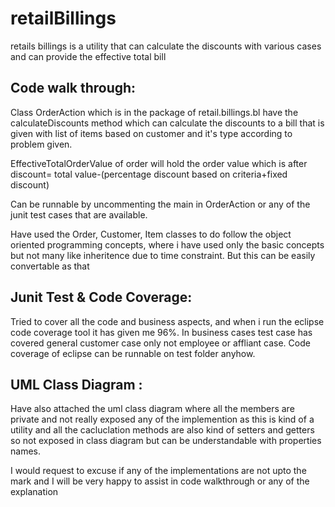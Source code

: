 # retailBillings
retails billings is a utility that can calculate the discounts with various cases and can provide the effective total bill


Code walk through:
------------------

Class OrderAction which is in the package of retail.billings.bl have the calculateDiscounts method which can calculate the discounts to a bill that is given with list of items based on customer and it's type according to problem given.

EffectiveTotalOrderValue of order will hold the order value which is after discount= total value-(percentage discount based on criteria+fixed discount)


Can be runnable by uncommenting the main in OrderAction or any of the junit test cases that are available.

Have used the Order, Customer, Item classes to do follow the object oriented programming concepts, where i have used only the basic concepts but not many like inheritence due to time constraint. But this can be easily convertable as that


Junit Test & Code Coverage:
---------------------------
Tried to cover all the code and business aspects, and when i run the eclipse code coverage tool it has given me 96%. 
In business cases test case has covered general customer case only not employee or affliant case.
Code coverage of eclipse can be runnable on test folder anyhow.


UML Class Diagram :
------------

Have also attached the uml class diagram where all the members are private and not really exposed any of the implemention as this is kind of a utility and all the cacluclation methods are also kind of setters and getters so not exposed in class diagram but can be understandable with properties names.


I would request to excuse if any of the implementations are not upto the mark and I will be very happy to assist in code walkthrough or any of the explanation


